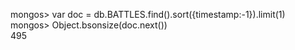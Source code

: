 mongos> var doc = db.BATTLES.find().sort({timestamp:-1}).limit(1)     
mongos> Object.bsonsize(doc.next())    
495
